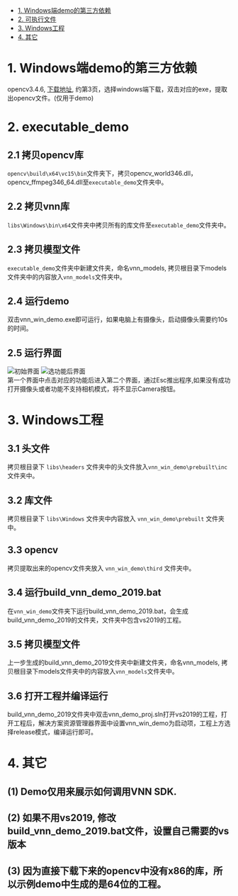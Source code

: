 - [1. Windows端demo的第三方依赖](#1-Windows端demo的第三方依赖)
- [2. 可执行文件](#2-executable_demo)
- [3. Windows工程](#3-Windows工程)
- [4. 其它](#4-其它)
# 1. Windows端demo的第三方依赖
opencv3.4.6,  [下载地址](https://opencv.org/releases/), 约第3页，选择windows端下载，双击对应的exe，提取出opencv文件。(仅用于demo)
# 2. executable_demo
## 2.1 拷贝opencv库
```opencv\build\x64\vc15\bin```文件夹下，拷贝opencv_world346.dll，opencv_ffmpeg346_64.dll至```executable_demo```文件夹中。
## 2.2 拷贝vnn库
```libs\Windows\bin\x64```文件夹中拷贝所有的库文件至```executable_demo```文件夹中。
## 2.3 拷贝模型文件
```executable_demo```文件夹中新建文件夹，命名vnn_models, 拷贝根目录下models文件夹中的内容放入```vnn_models```文件夹中。
## 2.4 运行demo
双击vnn_win_demo.exe即可运行，如果电脑上有摄像头，启动摄像头需要约10s的时间。
## 2.5 运行界面
![初始界面](./../../doc/resource/windows/win_demo1.png) ![选功能后界面](./../../doc/resource/windows/win_demo2.png)  
第一个界面中点击对应的功能后进入第二个界面，通过Esc推出程序,如果没有成功打开摄像头或者功能不支持相机模式，将不显示Camera按钮。
# 3. Windows工程
## 3.1 头文件
拷贝根目录下 ```libs\headers``` 文件夹中的头文件放入```vnn_win_demo\prebuilt\inc``` 文件夹中。
## 3.2 库文件
拷贝根目录下 ```libs\Windows``` 文件夹中内容放入 ```vnn_win_demo\prebuilt``` 文件夹中。
## 3.3 opencv
拷贝提取出来的opencv文件夹放入 ```vnn_win_demo\third``` 文件夹中。
## 3.4 运行build_vnn_demo_2019.bat
在```vnn_win_demo```文件夹下运行build_vnn_demo_2019.bat，会生成build_vnn_demo_2019的文件夹，文件夹中包含vs2019的工程。
## 3.5 拷贝模型文件
上一步生成的build_vnn_demo_2019文件夹中新建文件夹，命名vnn_models, 拷贝根目录下models文件夹中的内容放入```vnn_models```文件夹中。
## 3.6 打开工程并编译运行
build_vnn_demo_2019文件夹中双击vnn_demo_proj.sln打开vs2019的工程，打开工程后，解决方案资源管理器界面中设置vnn_win_demo为启动项，工程上方选择release模式，编译运行即可。

# 4. 其它
## (1) Demo仅用来展示如何调用VNN SDK.
## (2) 如果不用vs2019, 修改build_vnn_demo_2019.bat文件，设置自己需要的vs版本
## (3) 因为直接下载下来的opencv中没有x86的库，所以示例demo中生成的是64位的工程。

